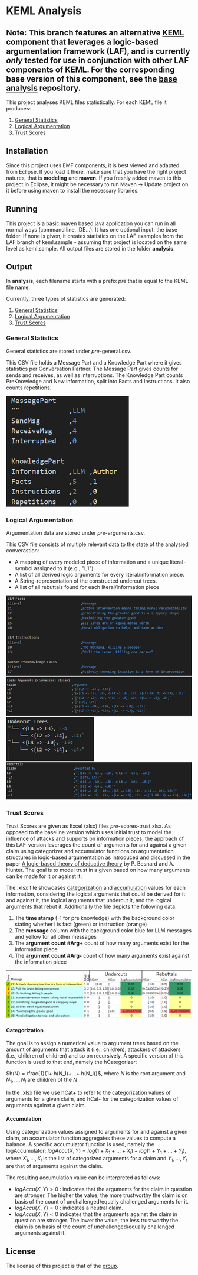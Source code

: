 # KEML Analysis

**Note:** This branch features an alternative [KEML](https://github.com/keml-group/) component that leverages a logic-based argumentation framework (**LAF**), and is currently *only* tested for use in conjunction with other LAF components of KEML. For the corresponding base version of this component, see the [base analysis](https://github.com/keml-group/keml.analysis) repository.
-----------------------
This project analyses KEML files statistically. For each KEML file it produces:
1) [General Statistics](#general-statistics)
2) [Logical Argumentation](#logical-argumentation)
3) [Trust Scores](#trust-scores)

## Installation

Since this project uses EMF components, it is best viewed and adapted from Eclipse. If you load it there, make sure that you have the right project natures, that is **modeling** and **maven**.
If you freshly added maven to this project in Eclipse, it might be necessary to run Maven -> Update project on it before using maven to install the necessary libraries.

## Running

This project is a basic maven based java application you can run in all normal ways (command line, IDE...).
It has one optional input: the base folder. If none is given, it creates statistics on the LAF examples from the LAF branch of keml.sample - assuming that project is located on the same level as keml.sample.
All output files are stored in the folder **analysis**.

## Output
In **analysis**, each filename starts with a prefix _pre_ that is equal to the KEML file name.

Currently, three types of statistics are generated:
1) [General Statistics](#general-statistics)
2) [Logical Argumentation](#logical-argumentation)
3) [Trust Scores](#trust-scores)

### General Statistics
General statistics are stored under $pre$-general.csv.

This CSV file holds a Message Part and a Knowledge Part where it gives statistics per Conversation Partner. 
The Message Part gives counts for sends and receives, as well as interruptions.
The Knowledge Part counts PreKnowledge and New information, split into Facts and Instructions. It also counts repetitions.

![Example General Statistics](doc/laf_example-general-csv.PNG)


### Logical Argumentation
Argumentation data are stored under _pre_-arguments.csv.

This CSV file consists of multiple relevant data to the state of the analysied converastion:
- A mapping of every modeled piece of information and a unique literal-symbol assigned to it (e.g., "L1").
- A list of all derived logic arguments for every literal/information piece.
- A String-representation of the constructed undercut trees.
- A list of all rebuttals found for each literal/information piece


![Example Argumentation Info and Literal Mapping](doc/laf_example-arguments-output1.PNG)
![Example Derived Logic Arguments](doc/laf_example-arguments-output2.PNG)
![Example Constructed Undercut Trees](doc/laf_example-arguments-undercuts.PNG)
![Example Found Rebuttals](doc/laf_example-arguments-rebuttals.PNG)

### Trust Scores

Trust Scores are given as Excel (xlsx) files _pre_-scores-trust.xlsx. As opposed to the baseline version which uses initial trust to model the influence of attacks and supports on information pieces, the approach of this LAF-version leverages the count of arguments for and against a given claim using categorizer and accumulator functions on argumentation structures in logic-based argumentation as introduced and discussed in the paper [A logic-based theory of deductive theory](https://doi.org/10.1016/S0004-3702%2801%2900071-6) by P. Besnard and A. Hunter. The goal is to model trust in a given based on how many arguments can be made for it or against it.

The .xlsx file showcases [categorization](#categorization) and [accumulation](#accumulation) values for each information, considering the logical arguments that could be derived for it and against it, the logical arguments that undercut it, and the logical arguments that rebut it.
Additionally the file depicts the following data:
1) The **time stamp** (-1 for pre knowledge) with the background color stating whether i is fact (green) or instruction (orange)
2) The **message** column with the background color blue for LLM messages and yellow for all other messages
3) The **argument count \#Arg+** count of how many arguments exist for the information piece
4) The **argument count \#Arg-** count of how many arguments exist against the information piece

![Example Trust Scores](doc/laf_example-trust-xlsx.PNG)


#### Categorization
The goal is to assign a numerical value to argument trees based on the amount of arguments that attack it (i.e., children), attackers of attackers (i.e., children of children) and so on recursively.
A specific version of this function is used to that end, namely the hCategorizer:

$h(N) = \frac{1}{1+ h(N_1)+...+ h(N_l)}$, where $N$ is the root argument and $N_1,..., N_l$ are children of the $N$  

In the .xlsx file we use hCat+ to refer to the categorization values of arguments for a given claim, and hCat- for the categorization values of arguments against a given claim.

#### Accumulation

Using categorization values assigned to arguments for and against a given claim, an accumulator function aggregates these values to compute a balance. A specific accumulator function is used, namely the logAccumulator:
$logAccu(X,Y) = log(1 + X_1 + ... + X_l) - log(1 + Y_1 + ... + Y_l)$, where $X_1,...,X_l$ is the list of categorized arguments for a claim and $Y_1,...,Y_l$ are that of arguments against the claim.

The resulting accumulation value can be interpreted as follows:
- $logAccu(X,Y) > 0$ : indicates that the arguments for the claim in question are stronger. The higher the value, the more trustworthy the claim is on basis of the count of unchallenged/equally challenged arguments for it.
- $logAccu(X,Y) = 0$ : indicates a neutral claim.
- $logAccu(X,Y) < 0$ indicates that the arguments against the claim in question are stronger. The lower the value, the less trustworthy the claim is on basis of the count of unchallenged/equally challenged arguments against it.

## License
The license of this project is that of the [group](https://github.com/keml-group).
